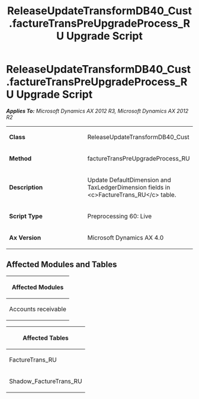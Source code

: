 ﻿---
title: ReleaseUpdateTransformDB40_Cust.factureTransPreUpgradeProcess_RU Upgrade Script
TOCTitle: ReleaseUpdateTransformDB40_Cust.factureTransPreUpgradeProcess_RU Upgrade Script
ms:assetid: 656bd8ca-f4a7-1de6-6ce0-7750362f039a
ms:mtpsurl: https://msdn.microsoft.com/en-us/library/JJ719216(v=AX.60)
ms:contentKeyID: 49708756
ms.date: 05/18/2015
mtps_version: v=AX.60
---

# ReleaseUpdateTransformDB40\_Cust.factureTransPreUpgradeProcess\_RU Upgrade Script 


_**Applies To:** Microsoft Dynamics AX 2012 R3, Microsoft Dynamics AX 2012 R2_

<table>
<colgroup>
<col style="width: 50%" />
<col style="width: 50%" />
</colgroup>
<tbody>
<tr class="odd">
<td><p><strong>Class</strong></p></td>
<td><p>ReleaseUpdateTransformDB40_Cust</p></td>
</tr>
<tr class="even">
<td><p><strong>Method</strong></p></td>
<td><p>factureTransPreUpgradeProcess_RU</p></td>
</tr>
<tr class="odd">
<td><p><strong>Description</strong></p></td>
<td><p>Update DefaultDimension and TaxLedgerDimension fields in &lt;c&gt;FactureTrans_RU&lt;/c&gt; table.</p></td>
</tr>
<tr class="even">
<td><p><strong>Script Type</strong></p></td>
<td><p>Preprocessing 60: Live</p></td>
</tr>
<tr class="odd">
<td><p><strong>Ax Version</strong></p></td>
<td><p>Microsoft Dynamics AX 4.0</p></td>
</tr>
</tbody>
</table>


## Affected Modules and Tables

<table>
<colgroup>
<col style="width: 100%" />
</colgroup>
<thead>
<tr class="header">
<th><p>Affected Modules</p></th>
</tr>
</thead>
<tbody>
<tr class="odd">
<td><p>Accounts receivable</p></td>
</tr>
</tbody>
</table>


<table>
<colgroup>
<col style="width: 100%" />
</colgroup>
<thead>
<tr class="header">
<th><p>Affected Tables</p></th>
</tr>
</thead>
<tbody>
<tr class="odd">
<td><p>FactureTrans_RU</p></td>
</tr>
<tr class="even">
<td><p>Shadow_FactureTrans_RU</p></td>
</tr>
</tbody>
</table>

  



